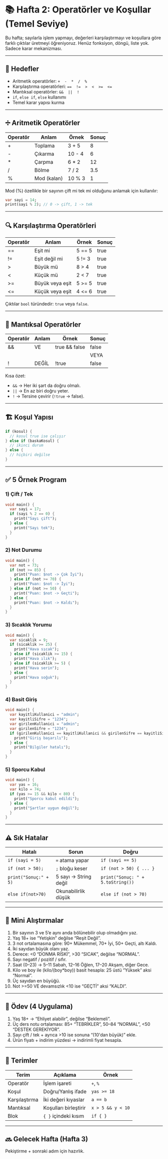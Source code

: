 # 📚 Hafta 2: Operatörler ve Koşullar (Temel Seviye)

Bu hafta; sayılarla işlem yapmayı, değerleri karşılaştırmayı ve koşullara göre farklı çıktılar üretmeyi öğreniyoruz. Henüz fonksiyon, döngü, liste yok. Sadece karar mekanizması.

---
## 🎯 Hedefler
- Aritmetik operatörler: `+  -  *  /  %`
- Karşılaştırma operatörleri: `==  !=  >  <  >=  <=`
- Mantıksal operatörler: `&&  ||  !`
- `if`, `else if`, `else` kullanımı
- Temel karar yapısı kurma

---
## ➗ Aritmetik Operatörler
| Operatör | Anlam      | Örnek   | Sonuç  |
|----------|------------|---------|--------|
| +        | Toplama    | 3 + 5   | 8      |
| -        | Çıkarma    | 10 - 4  | 6      |
| *        | Çarpma     | 6 * 2   | 12     |
| /        | Bölme      | 7 / 2   | 3.5    |
| %        | Mod (kalan)| 10 % 3  | 1      |

Mod (%) özellikle bir sayının çift mi tek mi olduğunu anlamak için kullanılır:
```dart
var sayi = 14;
print(sayi % 2); // 0 -> çift, 1 -> tek
```

---
## 🔍 Karşılaştırma Operatörleri
| Operatör | Anlam             | Örnek  | Sonuç  |
|----------|-------------------|--------|--------|
| ==       | Eşit mi           | 5 == 5 | true   |
| !=       | Eşit değil mi     | 5 != 3 | true   |
| >        | Büyük mü          | 8 > 4  | true   |
| <        | Küçük mü          | 2 < 7  | true   |
| >=       | Büyük veya eşit   | 5 >= 5 | true   |
| <=       | Küçük veya eşit   | 4 <= 6 | true   |

Çıktılar `bool` türündedir: `true` veya `false`.

---
## 🧠 Mantıksal Operatörler
| Operatör | Anlam | Örnek           | Sonuç  |
|----------|-------|-----------------|--------|
| &&       | VE    | true && false   | false  |
| ||       | VEYA  | true || false   | true   |
| !        | DEĞİL | !true           | false  |

Kısa özet:
- `&&` → Her iki şart da doğru olmalı.
- `||` → En az biri doğru yeter.
- `!` → Tersine çevirir (`!true` → false).

---
## 🏗️ Koşul Yapısı
```dart
if (kosul) {
  // kosul true ise çalışır
} else if (baskaKosul) {
  // ikinci durum
} else {
  // hiçbiri değilse
}
```

---
## ✅ 5 Örnek Program
### 1) Çift / Tek
```dart
void main() {
  var sayi = 17;
  if (sayi % 2 == 0) {
    print("Sayı çift");
  } else {
    print("Sayı tek");
  }
}
```
### 2) Not Durumu
```dart
void main() {
  var not = 73;
  if (not >= 85) {
    print("Puan: $not -> Çok İyi");
  } else if (not >= 70) {
    print("Puan: $not -> İyi");
  } else if (not >= 50) {
    print("Puan: $not -> Geçti");
  } else {
    print("Puan: $not -> Kaldı");
  }
}
```
### 3) Sıcaklık Yorumu
```dart
void main() {
  var sicaklik = 9;
  if (sicaklik >= 25) {
    print("Hava sıcak");
  } else if (sicaklik >= 15) {
    print("Hava ılık");
  } else if (sicaklik >= 5) {
    print("Hava serin");
  } else {
    print("Hava soğuk");
  }
}
```
### 4) Basit Giriş
```dart
void main() {
  var kayitliKullanici = "admin";
  var kayitliSifre = "1234";
  var girilenKullanici = "admin";
  var girilenSifre = "1234";
  if (girilenKullanici == kayitliKullanici && girilenSifre == kayitliSifre) {
    print("Giriş başarılı");
  } else {
    print("Bilgiler hatalı");
  }
}
```
### 5) Sporcu Kabul
```dart
void main() {
  var yas = 16;
  var kilo = 74;
  if (yas >= 15 && kilo < 80) {
    print("Sporcu kabul edildi");
  } else {
    print("Şartlar uygun değil");
  }
}
```

---
## ⚠️ Sık Hatalar
| Hatalı | Sorun | Doğru |
|--------|-------|-------|
| `if (sayi = 5)` | `=` atama yapar | `if (sayi == 5)` |
| `if (not > 50);` | `;` bloğu keser | `if (not > 50) { ... }` |
| `print("Sonuç:" + 5)` | 5 sayı → String değil | `print("Sonuç: " + 5.toString())` |
| `else if(not>70)` | Okunabilirlik düşük | `else if (not > 70)` |

---
## 🧪 Mini Alıştırmalar
1. Bir sayının 3 ve 5’e aynı anda bölünebilir olup olmadığını yaz.
2. Yaş 18+ ise “Yetişkin” değilse “Reşit Değil”.
3. 3 not ortalamasına göre: 90+ Mükemmel, 70+ İyi, 50+ Geçti, altı Kaldı.
4. İki sayıdan büyük olanı yaz.
5. Derece: <0 “DONMA RİSKİ”, >30 “SICAK”, değilse “NORMAL”.
6. Sayı negatif / pozitif / sıfır.
7. Saat (0–23) → 5–11 Sabah, 12–16 Öğlen, 17–20 Akşam, diğer Gece.
8. Kilo ve boy ile (kilo/(boy*boy)) basit hesapla: 25 üstü “Yüksek” aksi “Normal”.
9. Üç sayıdan en büyüğü.
10. Not >=50 VE devamsızlık <10 ise “GEÇTİ” aksi “KALDI”.

---
## 🏁 Ödev (4 Uygulama)
1. Yaş 18+ → “Ehliyet alabilir”, değilse “Beklemeli”.
2. Üç ders notu ortalaması: 85+ “TEBRİKLER”, 50–84 “NORMAL”, <50 “DESTEK GEREKİYOR”.
3. Sayı çift / tek + ayrıca >10 ise sonuna “(10'dan büyük)” ekle.
4. Ürün fiyatı + indirim yüzdesi → indirimli fiyat hesapla.

---
## 🧠 Terimler
| Terim | Açıklama | Örnek |
|-------|----------|-------|
| Operatör | İşlem işareti | `+`, `%` |
| Koşul | Doğru/Yanlış ifade | `yas >= 18` |
| Karşılaştırma | İki değeri kıyaslar | `a == b` |
| Mantıksal | Koşulları birleştirir | `x > 5 && y < 10` |
| Blok | `{ }` içindeki kısım | `if { }` |

---
## 🔜 Gelecek Hafta (Hafta 3)
Pekiştirme + sonraki adım için hazırlık.
